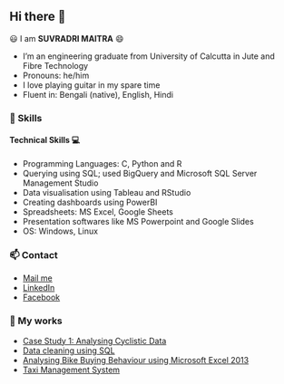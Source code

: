 ## Hi there 👋

😃 I am **SUVRADRI MAITRA** 😄
- I’m an engineering graduate from University of Calcutta in Jute and Fibre Technology
- Pronouns: he/him
- I love playing guitar in my spare time
- Fluent in: Bengali (native), English, Hindi

### 🔧 Skills
#### Technical Skills 💻
- Programming Languages: C, Python and R
- Querying using SQL; used BigQuery and Microsoft SQL Server Management Studio
- Data visualisation using Tableau and RStudio
- Creating dashboards using PowerBI
- Spreadsheets: MS Excel, Google Sheets
- Presentation softwares like MS Powerpoint and Google Slides
- OS: Windows, Linux

### 📫 Contact

  - [Mail me](mailto:cosmicmatter98@yahoo.com)
  - [LinkedIn](https://www.linkedin.com/in/suvradri-maitra-7319981a2/)
  - [Facebook](https://www.facebook.com/suvradri)

### 👷 My works

- [Case Study 1: Analysing Cyclistic Data](https://github.com/cosmicmatter98/cyclistic/)
- [Data cleaning using SQL](https://github.com/cosmicmatter98/data-cleaning-using-sql)
- [Analysing Bike Buying Behaviour using Microsoft Excel 2013](https://github.com/cosmicmatter98/bike-sales-demographic)
- [Taxi Management System](https://github.com/cosmicmatter98/taxi-management-system)
